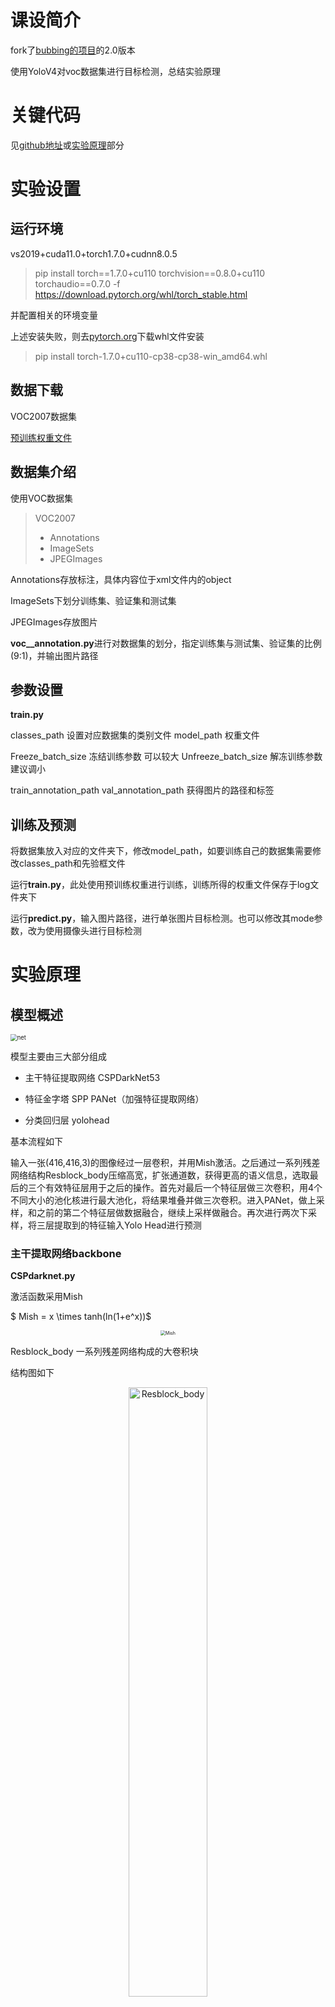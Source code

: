 # 课设简介

fork了[bubbing的项目](https://github.com/bubbliiiing/yolov4-pytorch)的2.0版本

使用YoloV4对voc数据集进行目标检测，总结实验原理

# 关键代码

见[github地址](https://github.com/Siya-33/yolov4-pytorch)或[实验原理](#jump1)部分

# 实验设置

## 运行环境

vs2019+cuda11.0+torch1.7.0+cudnn8.0.5


> pip install torch==1.7.0+cu110 torchvision==0.8.0+cu110 torchaudio==0.7.0 -f https://download.pytorch.org/whl/torch_stable.html


并配置相关的环境变量

上述安装失败，则去[pytorch.org](https://download.pytorch.org/whl/torch_stable.html)下载whl文件安装

> pip install torch-1.7.0+cu110-cp38-cp38-win_amd64.whl

## 数据下载

VOC2007数据集

[预训练权重文件](https://pan.baidu.com/s/19YLQSxqMMv12eV_IfuNFBw?pwd=ksks)

## 数据集介绍

使用VOC数据集

> VOC2007
> - Annotations
> - ImageSets
> - JPEGImages

Annotations存放标注，具体内容位于xml文件内的object

ImageSets下划分训练集、验证集和测试集

JPEGImages存放图片

**voc__annotation.py**进行对数据集的划分，指定训练集与测试集、验证集的比例(9:1)，并输出图片路径

## 参数设置

**train.py**

classes_path 设置对应数据集的类别文件
model_path 权重文件

Freeze_batch_size 冻结训练参数 可以较大
Unfreeze_batch_size 解冻训练参数 建议调小

train_annotation_path 
val_annotation_path   获得图片的路径和标签

## 训练及预测

将数据集放入对应的文件夹下，修改model_path，如要训练自己的数据集需要修改classes_path和先验框文件

运行**train.py**，此处使用预训练权重进行训练，训练所得的权重文件保存于log文件夹下

运行**predict.py**，输入图片路径，进行单张图片目标检测。也可以修改其mode参数，改为使用摄像头进行目标检测

# 实验原理<span id = "jump1"> </span><span id = "jump1"> </span>
## 模型概述

<img src="/md_image/net.PNG" alt="net" style="zoom:67%;" />

模型主要由三大部分组成

- 主干特征提取网络 CSPDarkNet53

- 特征金字塔 SPP PANet（加强特征提取网络）

- 分类回归层  yolohead


基本流程如下

输入一张(416,416,3)的图像经过一层卷积，并用Mish激活。之后通过一系列残差网络结构Resblock_body压缩高宽，扩张通道数，获得更高的语义信息，选取最后的三个有效特征层用于之后的操作。首先对最后一个特征层做三次卷积，用4个不同大小的池化核进行最大池化，将结果堆叠并做三次卷积。进入PANet，做上采样，和之前的第二个特征层做数据融合，继续上采样做融合。再次进行两次下采样，将三层提取到的特征输入Yolo Head进行预测

### 主干提取网络backbone

**CSPdarknet.py**

激活函数采用Mish

$						Mish = x \times tanh(ln(1+e^x))$
<p align="middle">
<img src="/md_image/Mish.PNG" alt="Mish" style="zoom:50%;" />
</p>
Resblock_body  一系列残差网络构成的大卷积块

结构图如下
<p align="middle">
<img src="/md_image/Resblock_body.PNG" alt="Resblock_body" width="50%" />
</p>
残差块堆叠分成了两部分，一部分做常规n次的堆叠，另一部分直接连接到输出，分别对应conv0和conv1

```python
self.split_conv0 = BasicConv(out_channels, out_channels//2, 1)
self.split_conv1 = BasicConv(out_channels, out_channels//2, 1)
self.blocks_conv = nn.Sequential(
    *[Resblock(out_channels//2) for _ in range(num_blocks)],
    BasicConv(out_channels//2, out_channels//2, 1)
)
self.concat_conv = BasicConv(out_channels, out_channels, 1)
```

通过5个Resblock_body得到三个有效特征层

### 特征金字塔

**yolo.py**

#### SPP

利用不同大小的池化核进行池化，再堆叠起来作为输出

由于padding设置为pool_size的1/2，输出尺寸一致，所以直接堆叠

```python
class SpatialPyramidPooling(nn.Module):
    def __init__(self, pool_sizes=[5, 9, 13]):
        super(SpatialPyramidPooling, self).__init__()
        self.maxpools = nn.ModuleList([nn.MaxPool2d(pool_size, 1, pool_size//2) for pool_size in pool_sizes])

    def forward(self, x):
        features = [maxpool(x) for maxpool in self.maxpools[::-1]]
        features = torch.cat(features + [x], dim=1)
        return features
```

#### PANet

将输入数据做上采样、堆叠、卷积、下采样等一系列操作，模型简述中已有，不再赘述。值得一提的是每次对堆叠完的特征做5次卷积，它是以1×1和3×3的卷积核交替进行的，有助于减少参数量和提取特征

```python
def make_five_conv(filters_list, in_filters):
    m = nn.Sequential(
        conv2d(in_filters, filters_list[0], 1),
        conv2d(filters_list[0], filters_list[1], 3),
        conv2d(filters_list[1], filters_list[0], 1),
        conv2d(filters_list[0], filters_list[1], 3),
        conv2d(filters_list[1], filters_list[0], 1),
    )
    return m
```

最后得到三个更有语义信息的特征层

### 分类回归层

**yolo.py**

同yolov3，做两次卷积得到预测结果
<p align="middle">
<img src="/md_image/yolo_head.PNG" alt="yolo_head" style="zoom:50%;" />
</p>
```python
def yolo_head(filters_list, in_filters):
    m = nn.Sequential(
        conv2d(in_filters, filters_list[0], 3),
        nn.Conv2d(filters_list[0], filters_list[1], 1),
    )
    return m
```

3个yolo head输出的通道数均为75

以 (75,13,13) 为例(pytorch中通道数在前)，其将图像划分为13×13的网格，有3个预置的先验框，判断物体是否在先验框内，并对先验框调整作为预测框

**75=3×25  25=20+1+4**

于是之前的数据就可以理解了，3个先验框 ，voc数据集20个类，1判断内部是否有物体，4指预测框的参数(x,y,h,w)

## 先验框解码和调整

**utils_bbox.py**

以 (batch_size,75,13,13)为例 416/13=32 

将3个先验框映射到13×13的特征层，每个网格对应原图32个像素

之后将每个网格点加上x和y得到中心，并计算出框的高和宽，这样四个参数就确定了预测框的位置

```
pred_boxes          = FloatTensor(prediction[..., :4].shape)
pred_boxes[..., 0]  = x.data + grid_x
pred_boxes[..., 1]  = y.data + grid_y
pred_boxes[..., 2]  = torch.exp(w.data) * anchor_w
pred_boxes[..., 3]  = torch.exp(h.data) * anchor_h
```

其中x用了sigmoid将偏移限制在0~1中，即只能向右下角偏移

得到预测框的位置后，还会进行置信度排序和非极大抑制的操作

## 预测


输入图像转换为RGB，加灰条防止失真进行resize

计算预测框，进行非极大抑制（取出每一种类得分最大的框，计算与其他的框的交并比，大于阈值则剔除）

得到预测框的种类、坐标、得分，把它们绘制在图上
<p align="middle">
    <img src="/md_image/predict_i.PNG" alt="predict_i" width="40%" />
</p>

### LOSS

**yolo_training.py**

loss由三部分组成

- 对正样本计算CIOU回归损失
- 先验框内部是否包含物体的交叉熵损失
- 种类置信度损失

# 评估

**get_map.py**

map指标和对数平均误检率如下

<p align="middle">
	<img src="/md_image/mAP.png" alt="mAP" width="500" />
	<img src="/md_image/lamr.png" alt="lamr" width="500" />
</p>

以bottle为例
<p align="middle">
	<img src="/md_image/bottle_AP.png" alt="bottle_AP" width="40%" />
	<img src="/md_image/bottle_F1.png" alt="bottle_F1" width="40%" />
	<img src="/md_image/bottle_prec.png" alt="bottle_prec" width="40%" />
	<img src="/md_image/bottle_re.png" alt="bottle_re" width="40%" />
</p>

# 对实验结果的原理性分析

由上述评估结果可见，yolov4对小目标的检测存在缺陷，漏检率高。因为小目标往往分辨率低、体积小，网络不断提取高层的特征语义过程中，感受野增大，忽略了小目标。也有部分是因为训练集样本不平衡，因此可以通过训练数据数据增强、更改预测框的调整算法、自适应先验框等方法来改善，这部分在结论与总结中有提到。或者是加入注意力机制，yolov5针对小目标检测有很多改进的方面。


# 结论与总结

相比于yolov3，yolov4有相当多的改进点

## CIoU
<p align="middle">
<img src="/md_image/CIoU.PNG" alt="CIoU" width="50%"/>
</p>
<p align="middle">
<img src="https://latex.codecogs.com/svg.image?\large&space;CIoU=I&space;o&space;U-\frac{\rho^{2}\left(b,&space;b^{g&space;t}\right)}{c^{2}}-\alpha&space;v" title="https://latex.codecogs.com/svg.image?\large CIoU=I o U-\frac{\rho^{2}\left(b, b^{g t}\right)}{c^{2}}-\alpha v" />
</p>

$b$和$b^{gt}$分别代表了预测框和真实框的中心点，$\rho^2$代表的是计算两个中心点间的欧式距离。 $c$代表的是能够同时包含预测框和真实框的最小闭包区域的对角线距离

其中$\alpha$是权重函数，$v$度量两个框宽高比的相似性，使得宽高比趋向于一致
<p align="middle">
<img src="https://latex.codecogs.com/svg.image?\large&space;\begin{aligned}\alpha&=\frac{v}{1-IoU&plus;v}\\\\v&=\frac{4}{\pi^{2}}\left(\arctan&space;\frac{w^{g&space;t}}{h^{g&space;t}}-\arctan&space;\frac{w}{h}\right)^{2}\\\\Loss&=1-CIoU\end{aligned}&space;" title="https://latex.codecogs.com/svg.image?\large \begin{aligned}\alpha&=\frac{v}{1-IoU+v}\\\\v&=\frac{4}{\pi^{2}}\left(\arctan \frac{w^{g t}}{h^{g t}}-\arctan \frac{w}{h}\right)^{2}\\\\Loss&=1-CIoU\end{aligned} " />
</p>
相比于只计算IoU，这种方法考虑了目标与anchor之间的距离，重叠率、尺度以及宽高比。在预测框和真实框不重叠的情况下，或者是水平垂直的情况下都能快速地收敛，不会出现像IoU一样发散的情况。总的来说就是使收敛更快更准确了

## Eliminate grid sensitivity

原本计算预测框中心点的位置是通过左上角的网格点加上x,y上的偏移量得到的，公式如下
<p align="middle">
<img src="https://latex.codecogs.com/svg.image?\large&space;\begin{aligned}b_x=\sigma(x\_offset)&plus;c_x\\b_y=\sigma(y\_offset)&plus;c_y\end{aligned}&space;" title="https://latex.codecogs.com/svg.image?\large \begin{aligned}b_x=\sigma(x\_offset)+c_x\\b_y=\sigma(y\_offset)+c_y\end{aligned} " />
</p>
但是如果目标中心点靠近左上角，就较难预测。于是引入了一个缩放系数并设置为2,偏移范围扩张到了-0.5~1.5
<p align="middle">
<img src="https://latex.codecogs.com/svg.image?\begin{aligned}b_x=\sigma(2&space;\cdot&space;x\_offset-0.5)&plus;c_x\\b_y=\sigma(2&space;\cdot&space;y\_offset-0.5)&plus;c_y\end{aligned}&space;" title="https://latex.codecogs.com/svg.image?\begin{aligned}b_x=\sigma(2 \cdot x\_offset-0.5)+c_x\\b_y=\sigma(2 \cdot y\_offset-0.5)+c_y\end{aligned} " />
</p>

## Mosaic数据增强

在数据预处理时将四张图片进行翻转、缩放等操作拼成一张图片，提高学习样本的多样性，且一次计算能够处理四张图片
<p align="middle">
<img src="/md_image/Mosaic.PNG" alt="Mosaic" width="50%" />
</p>

# 后记

**实验过程中遇到的部分琐碎问题总结**

> 关于OMP: Error #15: Initializing libiomp5md.dll, but found libiomp5md.dll already initialized.错误

在代码开头加上

1. import os

2. os.environ['KMP_DUPLICATE_LIB_OK'] = 'TRUE'

> gbk编码错误

标签和路径避免中文，打开文件过程中将encoding设置为utf-8

